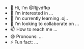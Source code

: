 - 👋 Hi, I’m @Rjjvdfkp
- 👀 I’m interested in ...
- 🌱 I’m currently learning .oj..
- 💞️ I’m looking to collaborate on ...
- 📫 How to reach me ...
- 😄 Pronouns: ...
- ⚡ Fun fact: ...

<!---
Rjjvdfkp/Rjjvdfkp is a ✨ special ✨ repository because its `README.md` (this file) appears on your GitHub profile.
You can click the Preview link to take a look at your changes.
--->
